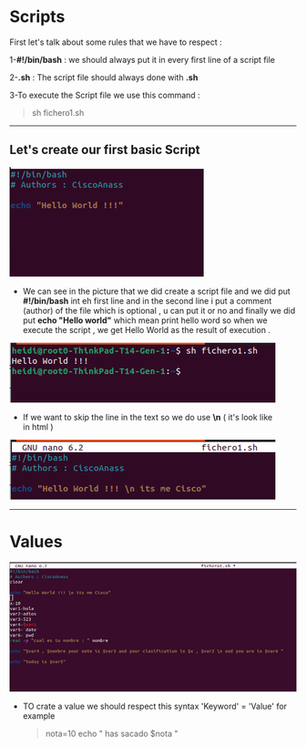   # Scripts


First let's talk about some rules that we have to respect :

1-**#!/bin/bash** : we should always put it in every first line of a script file

2-**.sh** : The script file should always done with **.sh**

3-To execute the Script file we use this command : 
>sh fichero1.sh


***
## Let's create our first basic Script

<img title="script1" alt="script" src="/img/script1.png">

- We can see in the picture that we did create a script file and we did put **#!/bin/bash** int eh first line and in the second line i put a comment (author) of the file which is optional , u can put it or no and finally we did put **echo "Hello world"** which mean print hello word so when we execute the script , we get Hello World as the result of execution .

<img title="script1" alt="script" src="/img/execscript.png">
  
- If we want to skip the line in the text so we do use **\n** ( it's look like <br> in html )

<img title="script1" alt="script" src="/img/skipline.png">

***
# Values

<img title="script1" alt="script" src="/img/allvalues.png">

- TO crate a value we should respect this syntax 'Keyword' = 'Value'
  for example
  > nota=10
  > echo " has sacado $nota "

